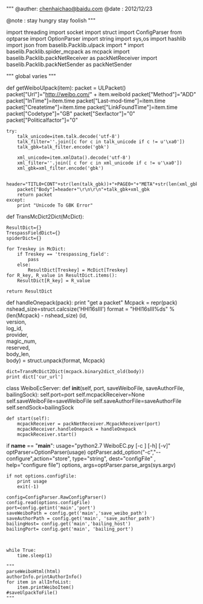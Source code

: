 """
@auther: chenhaichao@baidu.com
@date  : 2012/12/23

@note  : stay hungry stay foolish
"""


import threading
import socket
import struct
import ConfigParser
from optparse import OptionParser
import string
import sys,os
import hashlib
import json
from baselib.Packlib.ulpack import *
import baselib.Packlib.spider_mcpack as mcpack
import baselib.Packlib.packNetReceiver as packNetReceiver
import baselib.Packlib.packNetSender as packNetSender


"""
global varies
"""

def getWeiboUlpack(item):
    packet = ULPacket()
    packet["Url"]="http://weibo.com/" + item.weiboId
    packet["Method"]="ADD"
    packet["InTime"]=item.time
    packet["Last-mod-time"]=item.time
    packet["Createtime"]=item.time
    packet["LinkFoundTime"]=item.time
    packet["Codetype"]="GB"
    packet["Sexfactor"]="0"
    packet["Politicalfactor"]="0"

    try:
        talk_unicode=item.talk.decode('utf-8')
        talk_filter=''.join([c for c in talk_unicode if c != u'\xa0'])
        talk_gbk=talk_filter.encode('gbk')
    
        xml_unicode=item.xmlData().decode('utf-8')
        xml_filter=''.join([ c for c in xml_unicode if c != u'\xa0'])
        xml_gbk=xml_filter.encode('gbk')
    
        header="TITL0+CONT"+str(len(talk_gbk))+"+PAGE0+"+"META"+str(len(xml_gbk))
        packet["Body"]=header+"\r\n\r\n"+talk_gbk+xml_gbk
        return packet
    except:
        print "Unicode To GBK Error"


def TransMcDict2Dict(McDict):

    ResultDict={}
    TrespassFieldDict={}
    spiderDict={}

    for Treskey in McDict:
        if Treskey == 'trespassing_field':
            pass
        else:
            ResultDict[Treskey] = McDict[Treskey]
    for R_key, R_value in ResultDict.items():
        ResultDict[R_key] = R_value
    
    return ResultDict




def handleOnepack(pack):
    print "get a packet"
    Mcpack = repr(pack)
    nshead_size=struct.calcsize('HHI16sIII')
    format = "HHI16sIII%ds" % (len(Mcpack) - nshead_size)
    (id, \
     version, \
     log_id, \
     provider, \
     magic_num,\
     reserved, \
     body_len, \
     body) = struct.unpack(format, Mcpack)

    dict=TransMcDict2Dict(mcpack.binary2dict_old(body))
    print dict['cur_url']

class WeiboEcServer:
    def __init__(self, port, saveWeiboFile, saveAuthorFile, bailingSock):
        self.port=port
        self.mcpackReceiver=None
        self.saveWeiboFile=saveWeiboFile
        self.saveAuthorFile=saveAuthorFile
        self.sendSock=bailingSock

    def start(self):
        mcpackReceiver = packNetReceiver.McpackReceiver(port)
        mcpackReceiver.handleOnepack = handleOnepack
        mcpackReceiver.start()

   


if __name__ == "__main__":
    usage="python2.7 WeiboEC.py [-c <config file>] [-h] [-v]"
    optParser=OptionParser(usage)
    optParser.add_option("-c","--configure",action="store", type="string", dest="configFile" , help="configure file")
    options, args=optParser.parse_args(sys.argv)

    if not options.configFile:
        print usage
        exit(-1)

    config=ConfigParser.RawConfigParser()
    config.read(options.configFile)
    port=config.getint('main','port')
    saveWeiboPath = config.get('main','save_weibo_path')
    saveAuthorPath = config.get('main', 'save_author_path')
    bailingHost= config.get('main','bailing_host')
    bailingPort= config.get('main', 'bailing_port')

    

    while True:
        time.sleep(1)

    """
    parseWeiboHtml(html) 
    authorInfo.printAuthorInfo()
    for item in allInfoList:
        item.printWeiboItem()
    #saveUlpackToFile()
    """
    
